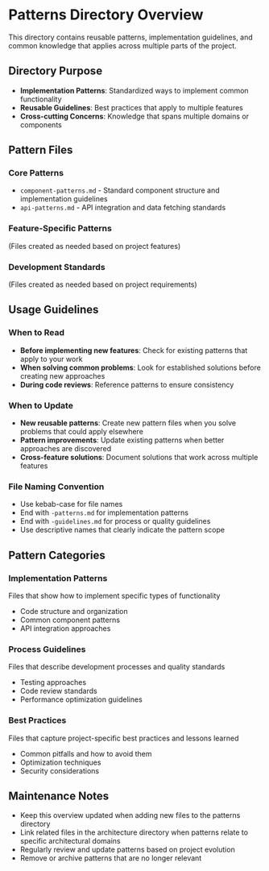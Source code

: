 # Patterns Directory Overview

This directory contains reusable patterns, implementation guidelines, and common knowledge that applies across multiple parts of the project.

## Directory Purpose
- **Implementation Patterns**: Standardized ways to implement common functionality
- **Reusable Guidelines**: Best practices that apply to multiple features
- **Cross-cutting Concerns**: Knowledge that spans multiple domains or components

## Pattern Files

### Core Patterns
- `component-patterns.md` - Standard component structure and implementation guidelines
- `api-patterns.md` - API integration and data fetching standards

### Feature-Specific Patterns
(Files created as needed based on project features)

### Development Standards
(Files created as needed based on project requirements)

## Usage Guidelines

### When to Read
- **Before implementing new features**: Check for existing patterns that apply to your work
- **When solving common problems**: Look for established solutions before creating new approaches
- **During code reviews**: Reference patterns to ensure consistency

### When to Update
- **New reusable patterns**: Create new pattern files when you solve problems that could apply elsewhere
- **Pattern improvements**: Update existing patterns when better approaches are discovered
- **Cross-feature solutions**: Document solutions that work across multiple features

### File Naming Convention
- Use kebab-case for file names
- End with `-patterns.md` for implementation patterns
- End with `-guidelines.md` for process or quality guidelines
- Use descriptive names that clearly indicate the pattern scope

## Pattern Categories

### Implementation Patterns
Files that show how to implement specific types of functionality
- Code structure and organization
- Common component patterns
- API integration approaches

### Process Guidelines
Files that describe development processes and quality standards
- Testing approaches
- Code review standards
- Performance optimization guidelines

### Best Practices
Files that capture project-specific best practices and lessons learned
- Common pitfalls and how to avoid them
- Optimization techniques
- Security considerations

## Maintenance Notes
- Keep this overview updated when adding new files to the patterns directory
- Link related files in the architecture directory when patterns relate to specific architectural domains
- Regularly review and update patterns based on project evolution
- Remove or archive patterns that are no longer relevant

